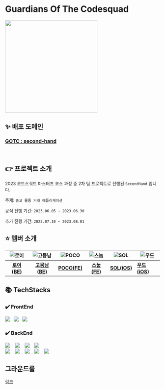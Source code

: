 # Guardians Of The Codesquad
<img src="https://www.notion.so/image/https%3A%2F%2Fs3-us-west-2.amazonaws.com%2Fsecure.notion-static.com%2F45f72635-ec50-4c3f-8be9-ebfe78077611%2Fdd5575acbb594d63a8d8713b026d74e5.png?table=block&id=628ace3d-ad5a-4479-9924-4a7a648a821e&spaceId=5b5162e1-fb28-420c-acae-78efb764f3c3&width=2000&userId=fc9aa8fc-2f03-4a29-91a8-ae872fb91f04&cache=v2" width="300" height="300"/>


## ✨ 배포 도메인
### [GOTC : second-hand](https://guardiansofthecodesquad.site/)

<br>

## 👉 프로젝트 소개

2023 코드스쿼드 마스터즈 코스 과정 중 2차 팀 프로젝트로 진행된 `SecondHand` 입니다.

주제: `중고 물품 거래 애플리케이션`

공식 진행 기간: `2023.06.05 ~ 2023.06.30`

추가 진행 기간: `2023.07.10 ~ 2023.08.01`

## :star: 멤버 소개

| ![로이](https://avatars.githubusercontent.com/u/77956808?v=4) | ![고뭉남](https://avatars.githubusercontent.com/u/77562698?v=4) | ![POCO](https://avatars.githubusercontent.com/u/101160636?v=4) | ![스눕](https://avatars.githubusercontent.com/u/96381221?v=4) | ![SOL](https://avatars.githubusercontent.com/u/86761640?s=96&v=4) | ![우드](https://avatars.githubusercontent.com/u/84387335?v=4) |
|:-----------------------------------------------------------:|:------------------------------------------------------------:|:--------------------------------------------------------------:|:-----------------------------------------------------------:|-------------------------------------------------------------------|-------------------------------------------------------------|
|        [**로이(BE)**](https://github.com/lvalentine6)         |          [**고뭉남(BE)**](https://github.com/KOKEONHO)          |           [**POCO(FE)**](https://github.com/poco111)           |        [**스눕(FE)**](https://github.com/realsnoopso)         | [**SOL(iOS)**](https://github.com/HansolWorld)                    | [**우드(iOS)**](https://github.com/dpfdlalfm)                 |

## 📚 TechStacks

### ✔️ FrontEnd

<img src="https://img.shields.io/badge/html5-E34F26?style=for-the-badge&logo=html5&logoColor=white">&nbsp;&nbsp;&nbsp;<img src="https://img.shields.io/badge/javascript-F7DF1E?style=for-the-badge&logo=javascript&logoColor=white">&nbsp;&nbsp;&nbsp;<img src="https://img.shields.io/badge/typescript-3178C6?style=for-the-badge&logo=typescript&logoColor=white">


### ✔️ BackEnd

<img src="https://img.shields.io/badge/java 8-007396?style=for-the-badge&logo=openjdk&logoColor=white">&nbsp;&nbsp;&nbsp;
<img src="https://img.shields.io/badge/spring boot 2.7-6DB33F?style=for-the-badge&logo=springboot&logoColor=white">&nbsp;&nbsp;&nbsp;
<img src="https://img.shields.io/badge/mysql 8-4479A1?style=for-the-badge&logo=mysql&logoColor=white">&nbsp;&nbsp;&nbsp;
<img src="https://img.shields.io/badge/hibernate-59666C?style=for-the-badge&logo=hibernate&logoColor=white">&nbsp;&nbsp;&nbsp;
<br>
<img src="https://img.shields.io/badge/aws-232F3E?style=for-the-badge&logo=amazonaws&logoColor=white">&nbsp;&nbsp;&nbsp;
<img src="https://img.shields.io/badge/docker-2496ED?style=for-the-badge&logo=docker&logoColor=white">&nbsp;&nbsp;&nbsp;
<img src="https://img.shields.io/badge/spring Rest Docs-6DB33F?style=for-the-badge&logo=spring&logoColor=white">&nbsp;&nbsp;&nbsp;
<img src="https://img.shields.io/badge/linear-5E6AD2?style=for-the-badge&logo=linear&logoColor=white">&nbsp;&nbsp;&nbsp;
<img src="https://img.shields.io/badge/gradle-02303A?style=for-the-badge&logo=gradle&logoColor=white">

## 그라운드룰

[링크](https://puzzle-roarer-58b.notion.site/11df920ce16c4c218db80ecc8ccf27c5?pvs=4)
